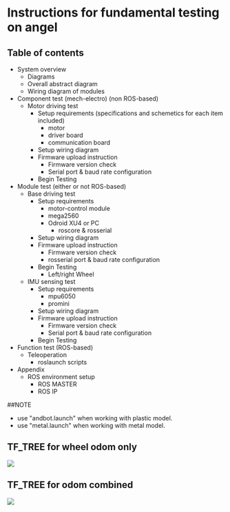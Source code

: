 # Instructions for fundamental testing on angel 
## Table of contents
* System overview
  * Diagrams
  * Overall abstract diagram
  * Wiring diagram of modules
* Component test (mech-electro) (non ROS-based)
  * Motor driving test
    * Setup requirements (specifications and schemetics for each item included)
      * motor 
      * driver board 
      * communication board
    * Setup wiring diagram
    * Firmware upload instruction
      * Firmware version check
      * Serial port & baud rate configuration
    * Begin Testing 
* Module test (either or not ROS-based)
  * Base driving test
    * Setup requirements 
      * motor-control module
      * mega2560
      * Odroid XU4 or PC
        * roscore & rosserial 
    * Setup wiring diagram
    * Firmware upload instruction
      * Firmware version check
      * rosserial port & baud rate configuration 
    * Begin Testing
      * Left/right Wheel
  * IMU sensing test
    * Setup requirements 
      *  mpu6050
      *  promini
    * Setup wiring diagram
    * Firmware upload instruction
      * Firmware version check
      * Serial port & baud rate configuration 
    * Begin Testing
* Function test (ROS-based)
  * Teleoperation
    * roslaunch scripts
* Appendix
  * ROS environment setup
    * ROS MASTER
    * ROS IP 

##NOTE
  * use "andbot.launch" when working with plastic model.
  * use "metal.launch" when working with metal model.


## TF_TREE for wheel odom only
![](https://github.com/piliwilliam0306/metal1/blob/master/andbot_launch.png)

## TF_TREE for odom combined
![](https://github.com/piliwilliam0306/metal1/blob/master/andbot_ekf_launch.png)
